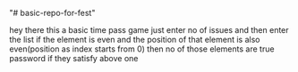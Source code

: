 "# basic-repo-for-fest"

hey there
this a basic time pass game
just enter no of issues and then enter the list
if the element is even and the position of that element is also even(position as index starts from 0)
then no of those elements are true password if they satisfy above one
